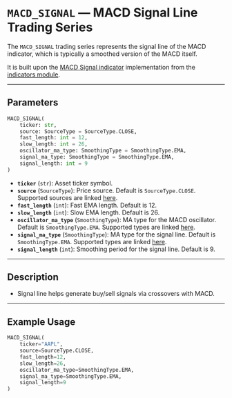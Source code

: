 
# `MACD_SIGNAL` — MACD Signal Line Trading Series

The `MACD_SIGNAL` trading series represents the signal line of the MACD indicator, which is typically a smoothed version of the MACD itself.

It is built upon the [MACD Signal indicator](../../../../trading_strategy_tester/indicators/momentum/macd.py) implementation from the [indicators module](../indicators.md).

---

## Parameters

```python
MACD_SIGNAL(
    ticker: str,
    source: SourceType = SourceType.CLOSE,
    fast_length: int = 12,
    slow_length: int = 26,
    oscillator_ma_type: SmoothingType = SmoothingType.EMA,
    signal_ma_type: SmoothingType = SmoothingType.EMA,
    signal_length: int = 9
)
```

- **`ticker`** (`str`): Asset ticker symbol.
- **`source`** (`SourceType`): Price source. Default is `SourceType.CLOSE`. Supported sources are linked [here](../enums/source.md).
- **`fast_length`** (`int`): Fast EMA length. Default is 12.
- **`slow_length`** (`int`): Slow EMA length. Default is 26.
- **`oscillator_ma_type`** (`SmoothingType`): MA type for the MACD oscillator. Default is `SmoothingType.EMA`. Supported types are linked [here](../enums/smoothing.md).
- **`signal_ma_type`** (`SmoothingType`): MA type for the signal line. Default is `SmoothingType.EMA`. Supported types are linked [here](../enums/smoothing.md).
- **`signal_length`** (`int`): Smoothing period for the signal line. Default is 9.

---

## Description

- Signal line helps generate buy/sell signals via crossovers with MACD.

---

## Example Usage

```python
MACD_SIGNAL(
    ticker="AAPL",
    source=SourceType.CLOSE,
    fast_length=12,
    slow_length=26,
    oscillator_ma_type=SmoothingType.EMA,
    signal_ma_type=SmoothingType.EMA,
    signal_length=9
)
```
